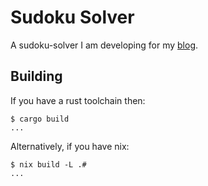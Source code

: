 # Sudoku Solver

A sudoku-solver I am developing for my [blog][1].

## Building

If you have a rust toolchain then:

```console
$ cargo build
...
```

Alternatively, if you have nix:

```console
$ nix build -L .#
...
```

[1]: https://jalil-salame.github.io
